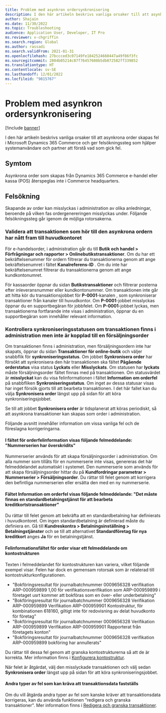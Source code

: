 ```yaml
---
title: Problem med asynkron ordersynkronisering
description: I den här artikeln beskrivs vanliga orsaker till att asynkrona order skapas fel i Microsoft Dynamics 365 Commerce och ger felsökningssteg som hjälper systemanvändare och partner att förstå vad som gick fel.
author: Shajain
ms.date: 11/30/2022
ms.topic: Troubleshooting
audience: Application User, Developer, IT Pro
ms.reviewer: v-chgriffin
ms.search.region: Global
ms.author: rassadi
ms.search.validFrom: 2021-01-31
ms.openlocfilehash: 27bccced3c07149fe1842524660447a49f86f3fc
ms.sourcegitcommit: 2804b05214c87f76457608b5db072582ff339852
ms.translationtype: HT
ms.contentlocale: sv-SE
ms.lasthandoff: 12/01/2022
ms.locfileid: "9815767"
---
```

# <a name="asynchronous-order-synchronization-issues"></a>Problem med asynkron ordersynkronisering

[!include [banner](../../includes/banner.md)]

I den här artikeln beskrivs vanliga orsaker till att asynkrona order skapas fel i Microsoft Dynamics 365 Commerce och ger felsökningssteg som hjälper systemanvändare och partner att förstå vad som gick fel.

## <a name="symptom"></a>Symtom

Asynkrona order som skapas från Dynamics 365 Commerce e-handel eller kassa (POS) återspeglas inte i Commerce headquarters.

## <a name="troubleshooting"></a>Felsökning

Skapande av order kan misslyckas i administration av olika anledningar, beroende på vilken fas ordergenereringen misslyckas under. Följande felsökningssteg går igenom de möjliga rotorsakerna.

### <a name="validate-that-the-transaction-related-to-the-asynchronous-order-has-reached-headquarters"></a>Validera att transaktionen som hör till den asynkrona ordern har nått fram till huvudkontoret

För e-handelsorder, i administration går du till **Butik och handel \> Förfrågningar och rapporter \> Onlinebutikstransaktioner**. Om du har ett bekräftelsenummer för ordern filtrerar du transaktionerna genom att ange bekräftelsenumret i fältet **Kanalreferens-ID** . Om du inte har bekräftelsenumret filtrerar du transaktionerna genom att ange kundkontonumret.

För kassaorder öppnar du sidan **Butikstransaktioner** och filtrerar posterna efter inleveransnummer eller kundkontonummer. Om transaktionen inte går att hitta kör du transaktionsjobbet för **P-0001**-kanalen , som synkroniserar transaktioner från kanaler till huvudkontor. Om **P-0001**-jobbet misslyckas öppnar du en supportbegäran för jobbfelet.  Om **P-0001**-jobbet lyckas, men transaktionerna fortfarande inte visas i administration, öppnar du en supportbegäran som innehåller relevant information.
 
### <a name="check-the-synchronization-status-if-the-transaction-is-present-in-headquarters-but-isnt-linked-with-a-sales-order"></a>Kontrollera synkroniseringsstatusen om transaktionen finns i administration men inte är kopplad till en försäljningsorder

Om transaktionen finns i administration, men försäljningsordern inte har skapats, öppnar du sidan **Transaktioner för online-butik** och väljer snabbflik för **synkroniseringsstatus**. Om jobbet **Synkronisera order** har försökt att synkronisera den här transaktionen ska fältet **Pågående orderstatus** visa status **Lyckats** eller **Misslyckats**. Om statusen har **lyckats** måste försäljningsorder fältet finnas med på transaktionen. Om statusvärdet är **misslyckat** kan du visa felinformationen i fältet **Information om orderfel** på snabbfliken **Synkroniseringsstatus**. Om inget av dessa statusar visas har inget försök gjorts till att bearbeta transaktionen. I det här fallet kan du välja **Synkronisera order** längst upp på sidan för att köra synkroniseringsjobbet.

Se till att jobbet **Synkronisera order** är tidsplanerat att köras periodiskt, så att asynkrona transaktioner kan skapas som order i administration.

Följande avsnitt innehåller information om vissa vanliga fel och de föreslagna korrigeringarna.

#### <a name="the-order-error-details-field-shows-the-following-error-message-number-sequence-has-been-exceeded"></a>I fältet för orderfelinformation visas följande felmeddelande: "Nummerserien har överskridits"

Nummerserier används för att skapa försäljningsorder i administration. Om alla nummer som tillåts för en nummerserie inte visas, genereras det här felmeddelandet automatiskt i systemet. Den nummerserie som används för att skapa försäljningsorder hittar du på **Kundfordringar parametrar \> Nummerserier \> Försäljningsorder**. Du rättar till felet genom att korrigera den befintliga nummerserien eller ersätta den med en ny nummerserie.

#### <a name="the-order-error-details-field-shows-the-following-error-message-there-must-be-a-default-payment-service-to-process-credit-card-transactions"></a>Fältet Information om orderfel visas följande felmeddelande: "Det måste finnas en standardbetalningstjänst för att bearbeta kreditkortstransaktioner"

Du rättar till felet genom att bekräfta att en standardbetalning har definierats i huvudkontoret. Om ingen standardbetalning är definierad måste du definiera en. Gå till **Kundreskontra \> Betalningsinställning \> Betalningstjänster** och se till att alternativet **Standardföretag för nya kreditkort** anges **Ja** för en betalningstjänst.
    
#### <a name="the-order-error-details-field-shows-an-account-structure-error-message"></a>Felinformationsfältet för order visar ett felmeddelande om kontostrukturen

Texten i felmeddelandet för kontostrukturen kan variera, vilket följande exempel visar. Felen har dock en gemensam rotorsak som är relaterad till kontostrukturkonfigurationen.

- "Bokföringsresultat för journalbatchnummer 0009656328 verifikation ARP-000959899 1,00 för verifikationsverifikation som ARP-000959899 i företaget usrt kommer att bokföras som en över- eller underbetalning"
- "Bokföringsresultat för journalbatchnummer 0009656328 Verifikation ARP-000959899 Verifikation ARP-000959901 Kontostruktur, för kombinationen 618160, giltigt inte för redovisning av delat huvudkonto för företag"
- "Bokföringsresultat för journalbatchnummer 0009656328 Verifikation ARP-000959899 Verifikation ARP-000959901 Rapporterat från företagets konton"
- "Bokföringsresultat för journalbatchnummer 0009656328 verifikation ARP-000959899 bokföring har annullerats"
    
Du rättar till dessa fel genom att granska kontostrukturerna så att de är korrekta. Mer information finns i [Konfigurera kontostruktur](/dynamics365/finance/general-ledger/configure-account-structures).
    
När felet är åtgärdat, välj den misslyckade transaktionen och välj sedan **Synkronisera order** längst upp på sidan för att köra synkroniseringsjobbet.
    
#### <a name="other-types-of-errors-that-might-require-the-transaction-data-to-be-fixed"></a>Andra typer av fel som kan kräva att transaktionsdata fastställs

Om du vill åtgärda andra typer av fel som kanske kräver att transaktionsdata korrigeras, kan du använda funktionen "redigera och granska transaktioner". Mer information finns i [Redigera och granska transaktioner](../edit-order-trans.md).
